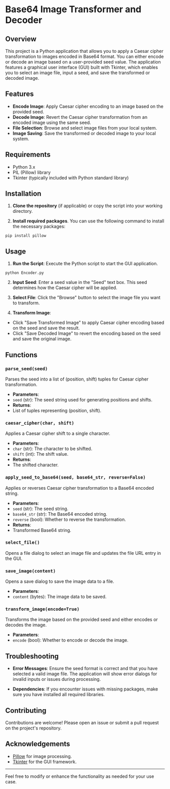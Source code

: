 # Base64 Image Transformer and Decoder

## Overview

This project is a Python application that allows you to apply a Caesar cipher transformation to images encoded in Base64 format. You can either encode or decode an image based on a user-provided seed value. The application features a graphical user interface (GUI) built with Tkinter, which enables you to select an image file, input a seed, and save the transformed or decoded image.

## Features

- **Encode Image**: Apply Caesar cipher encoding to an image based on the provided seed.
- **Decode Image**: Revert the Caesar cipher transformation from an encoded image using the same seed.
- **File Selection**: Browse and select image files from your local system.
- **Image Saving**: Save the transformed or decoded image to your local system.

## Requirements

- Python 3.x
- PIL (Pillow) library
- Tkinter (typically included with Python standard library)

## Installation

1. **Clone the repository** (if applicable) or copy the script into your working directory.

2. **Install required packages**. You can use the following command to install the necessary packages:

``` 
pip install pillow
```

## Usage

1. **Run the Script**: Execute the Python script to start the GUI application.

```
python Encoder.py
```

2. **Input Seed**: Enter a seed value in the "Seed" text box. This seed determines how the Caesar cipher will be applied.

3. **Select File**: Click the "Browse" button to select the image file you want to transform.

4. **Transform Image**:
- Click "Save Transformed Image" to apply Caesar cipher encoding based on the seed and save the result.
- Click "Save Decoded Image" to revert the encoding based on the seed and save the original image.

## Functions

### `parse_seed(seed)`

Parses the seed into a list of (position, shift) tuples for Caesar cipher transformation.

- **Parameters**:
- `seed` (str): The seed string used for generating positions and shifts.
- **Returns**:
- List of tuples representing (position, shift).

### `caesar_cipher(char, shift)`

Applies a Caesar cipher shift to a single character.

- **Parameters**:
- `char` (str): The character to be shifted.
- `shift` (int): The shift value.
- **Returns**:
- The shifted character.

### `apply_seed_to_base64(seed, base64_str, reverse=False)`

Applies or reverses Caesar cipher transformation to a Base64 encoded string.

- **Parameters**:
- `seed` (str): The seed string.
- `base64_str` (str): The Base64 encoded string.
- `reverse` (bool): Whether to reverse the transformation.
- **Returns**:
- Transformed Base64 string.

### `select_file()`

Opens a file dialog to select an image file and updates the file URL entry in the GUI.

### `save_image(content)`

Opens a save dialog to save the image data to a file.

- **Parameters**:
- `content` (bytes): The image data to be saved.

### `transform_image(encode=True)`

Transforms the image based on the provided seed and either encodes or decodes the image.

- **Parameters**:
- `encode` (bool): Whether to encode or decode the image.

## Troubleshooting

- **Error Messages**: Ensure the seed format is correct and that you have selected a valid image file. The application will show error dialogs for invalid inputs or issues during processing.

- **Dependencies**: If you encounter issues with missing packages, make sure you have installed all required libraries.

## Contributing

Contributions are welcome! Please open an issue or submit a pull request on the project's repository.

## Acknowledgements

- [Pillow](https://pillow.readthedocs.io/en/stable/) for image processing.
- [Tkinter](https://docs.python.org/3/library/tkinter.html) for the GUI framework.

---

Feel free to modify or enhance the functionality as needed for your use case.
